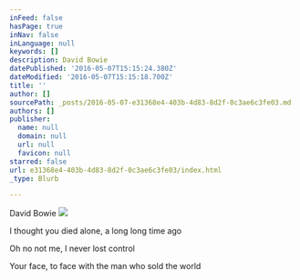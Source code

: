 ```yaml
---
inFeed: false
hasPage: true
inNav: false
inLanguage: null
keywords: []
description: David Bowie
datePublished: '2016-05-07T15:15:24.380Z'
dateModified: '2016-05-07T15:15:18.700Z'
title: ''
author: []
sourcePath: _posts/2016-05-07-e31368e4-403b-4d83-8d2f-0c3ae6c3fe03.md
authors: []
publisher:
  name: null
  domain: null
  url: null
  favicon: null
starred: false
url: e31368e4-403b-4d83-8d2f-0c3ae6c3fe03/index.html
_type: Blurb

---
```

David Bowie
![](https://the-grid-user-content.s3-us-west-2.amazonaws.com/baf702d9-4251-48aa-9e01-f95719d51669.jpg)

I thought you died alone, a long long time ago

Oh no not me, I never lost control

Your face, to face with the man who sold the world